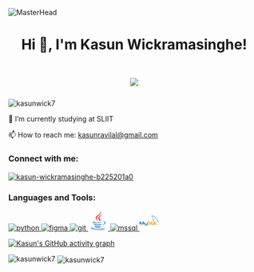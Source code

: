 ![MasterHead](https://thumbs.dreamstime.com/b/vector-line-concept-computer-science-vector-line-concept-computer-science-web-linear-banner-programming-108217247.jpg)


<h1 align="center">Hi 👋, I'm Kasun Wickramasinghe!</h1>



<h1 align="center"><img  src="https://readme-typing-svg.herokuapp.com?size=32&vCenter=true&width=760&lines=Welcome+to+my+GitHub+Profile."></h1>

<p align="left"> <img src="https://komarev.com/ghpvc/?username=kasunwick7&label=Profile%20views&color=0e75b6&style=flat" alt="kasunwick7" /> </p>


🌱 I’m currently studying at SLIIT

📫 How to reach me: kasunravilal@gmail.com

<h3 align="left">Connect with me:</h3>
<p align="left">
<a href="https://www.linkedin.com/in/kasun-wickramasinghe-b225201a0" target="blank"><img align="center" src="https://raw.githubusercontent.com/rahuldkjain/github-profile-readme-generator/master/src/images/icons/Social/linked-in-alt.svg" alt="kasun-wickramasinghe-b225201a0" height="30" width="40" /></a>

<h3 align="left">Languages and Tools:</h3>
<p align="left"> <a href="https://www.python.org/" target="_blank" rel="noreferrer"> <img src="https://img.shields.io/badge/Python-FFD43B?style=for-the-badge&logo=python&logoColor=blue" alt="python" width="40" height="40"/> </a>
<a href="https://www.figma.com/" target="_blank" rel="noreferrer"> <img src="https://www.vectorlogo.zone/logos/figma/figma-icon.svg" alt="figma" width="40" height="40"/> </a> <a href="https://git-scm.com/" target="_blank" rel="noreferrer"> <img src="https://www.vectorlogo.zone/logos/git-scm/git-scm-icon.svg" alt="git" width="40" height="40"/> </a>  <a href="https://www.java.com" target="_blank" rel="noreferrer"> <img src="https://raw.githubusercontent.com/devicons/devicon/master/icons/java/java-original.svg" alt="java" width="40" height="40"/> </a>  <a href="https://www.microsoft.com/en-us/sql-server" target="_blank" rel="noreferrer"> <img src="https://www.svgrepo.com/show/303229/microsoft-sql-server-logo.svg" alt="mssql" width="40" height="40"/> </a> <a href="https://www.mysql.com/" target="_blank" rel="noreferrer"> <img src="https://raw.githubusercontent.com/devicons/devicon/master/icons/mysql/mysql-original-wordmark.svg" alt="mysql" width="40" height="40"/> </a> 

[![Kasun's GitHub activity graph](https://activity-graph.herokuapp.com/graph?username=kasunwick7&&theme=xcode)](https://github.com/kasunwick7)



<p><img align="left" src="https://github-readme-stats.vercel.app/api/top-langs?username=kasunwick7&show_icons=true&locale=en&layout=compact&theme=tokyonight" alt="kasunwick7" /></p>

<p>&nbsp;<img align="center" src="https://github-readme-stats.vercel.app/api?username=kasunwick7&show_icons=true&locale=en&theme=tokyonight" alt="kasunwick7" /></p>
